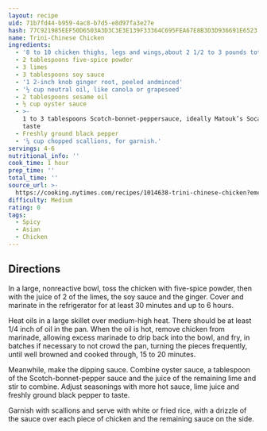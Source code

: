 ```yaml
---
layout: recipe
uid: 71b7fd44-b959-4ac8-b7d5-e8d97fa3e27e
hash: 77C921985EEF50D6503A3D3C3E3E139F33364C695FEA67E8B3D3D936691E6523
name: Trini-Chinese Chicken
ingredients:
  - '8 to 10 chicken thighs, legs and wings,about 2 1/2 to 3 pounds total'
  - 2 tablespoons five-spice powder
  - 3 limes
  - 3 tablespoons soy sauce
  - '1 2-inch knob ginger root, peeled andminced'
  - '½ cup neutral oil, like canola or grapeseed'
  - 2 tablespoons sesame oil
  - ½ cup oyster sauce
  - >-
    1 to 3 tablespoons Scotch-bonnet-peppersauce, ideally Matouk’s Soca, to
    taste
  - Freshly ground black pepper
  - '¼ cup chopped scallions, for garnish.'
servings: 4-6
nutritional_info: ''
cook_time: 1 hour
prep_time: ''
total_time: ''
source_url: >-
  https://cooking.nytimes.com/recipes/1014638-trini-chinese-chicken?emc=edit_ck_20190331&nl=cooking&nlid=6940742920190331&te=1
difficulty: Medium
rating: 0
tags:
  - Spicy
  - Asian
  - Chicken
---
```


## Directions

In a large, nonreactive bowl, toss the chicken with five-spice powder, then with the juice of 2 of the limes, the soy sauce and the ginger. Cover and marinate in the refrigerator for at least 30 minutes and up to 6 hours.

Heat oils in a large skillet over medium-high heat. There should be at least 1/4 inch of oil in the pan. When the oil is hot, remove chicken from marinade, allowing excess marinade to drip back into the bowl, and fry, in batches if necessary to not crowd the pan, turning the pieces frequently, until well browned and cooked through, 15 to 20 minutes.

Meanwhile, make the dipping sauce. Combine oyster sauce, a tablespoon of the Scotch-bonnet-pepper sauce and the juice of the remaining lime and stir to combine. Adjust seasonings with more hot sauce, lime juice and freshly ground black pepper to taste.

Garnish with scallions and serve with white or fried rice, with a drizzle of the sauce over each piece of chicken and the remaining sauce on the side.
